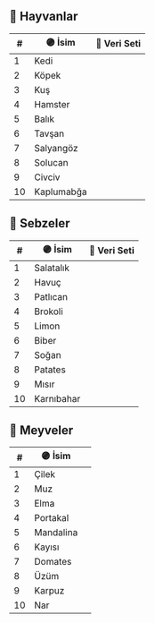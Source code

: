 ## 🦋 Hayvanlar
| #  | 🟣 İsim   | 🔗 Veri Seti |
| -- | ---------- |---|
| 1  | Kedi       |   |
| 2  | Köpek      |   |
| 3  | Kuş        |   |
| 4  | Hamster    |   |
| 5  | Balık      |   |
| 6  | Tavşan     |   |
| 7  | Salyangöz  |   |
| 8  | Solucan    |   |
| 9  | Civciv     |   |
| 10 | Kaplumabğa |   |

## 🥦 Sebzeler
| #  | 🟣 İsim   | 🔗 Veri Seti |
| -- |----------  |---|
| 1  | Salatalık  |   |
| 2  | Havuç      |   |
| 3  | Patlıcan   |   |
| 4  | Brokoli    |   |
| 5  | Limon      |   |
| 6  | Biber      |   |
| 7  | Soğan      |   |
| 8  | Patates    |   |
| 9  | Mısır      |   |
| 10 | Karnıbahar |   |

## 🍓 Meyveler
| #  | 🟣 İsim    |   |
| -- | ----------- |---|
| 1  | Çilek       |   |
| 2  | Muz         |   |
| 3  | Elma        |   |
| 4  | Portakal    |   |
| 5  | Mandalina   |   |
| 6  | Kayısı      |   |
| 7  | Domates     |   |
| 8  | Üzüm        |   |
| 9  | Karpuz      |   |
| 10 | Nar         |   |

